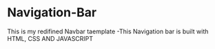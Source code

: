 # Navigation-Bar
This is my redifined Navbar taemplate
-This Navigation bar is built with HTML, CSS AND JAVASCRIPT
